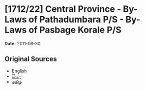 # [1712/22] Central Province - By-Laws of Pathadumbara P/S - By-Laws of Pasbage Korale P/S

**Date:** 2011-06-30

## Original Sources

- [English](https://documents.gov.lk/view/extra-gazettes/2011/6/1712-22_E.pdf)
- [සිංහල](https://documents.gov.lk/view/extra-gazettes/2011/6/1712-22_S.pdf)
- [தமிழ்](https://documents.gov.lk/view/extra-gazettes/2011/6/1712-22_T.pdf)
